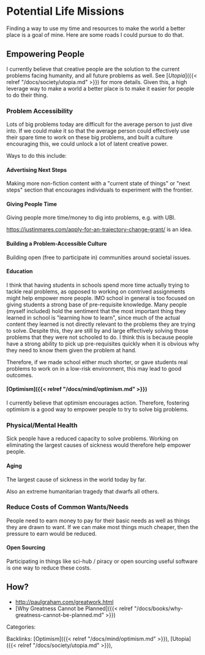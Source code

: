 # Potential Life Missions

Finding a way to use my time and resources to make the world a better place is
a goal of mine.  Here are some roads I could pursue to do that.

## Empowering People

I currently believe that creative people are the solution to the current
problems facing humanity, and all future problems as well.  See [_Utopia_]({{<
relref "/docs/society/utopia.md" >}}) for more details. Given
this, a high leverage way to make a world a better place is to make it easier
for people to do their thing.

### Problem Accessibility

Lots of big problems today are difficult for the average person to just dive
into. If we could make it so that the average person could effectively use
their spare time to work on these big problems, and built a culture encouraging
this, we could unlock a lot of latent creative power.

Ways to do this include:

#### Advertising Next Steps

Making more non-fiction content with a "current state of things" or "next
steps" section that encourages individuals to experiment with the frontier.

#### Giving People Time

Giving people more time/money to dig into problems, e.g. with UBI.

https://justinmares.com/apply-for-an-trajectory-change-grant/ is an idea.

#### Building a Problem-Accessible Culture

Building open (free to participate in) communities around societal issues.

#### Education

I think that having students in schools spend more time actually trying to
tackle real problems, as opposed to working on contrived assignments might help
empower more people.  IMO school in general is too focused on giving students a
strong base of pre-requisite knowledge. Many people (myself included) hold the
sentiment that the most important thing they learned in school is "learning how
to learn", since much of the actual content they learned is not directly
relevant to the problems they are trying to solve. Despite this, they are still
by and large effectively solving those problems that they were not schooled to
do.  I think this is because people have a strong ability to pick up
pre-requisites quickly when it is obvious why they need to know them given the
problem at hand.

Therefore, if we made school either much shorter, or gave students real
problems to work on in a low-risk environment, this may lead to good outcomes.

#### [Optimism]({{< relref "/docs/mind/optimism.md" >}})

I currently believe that optimism encourages action.  Therefore, fostering
optimism is a good way to empower people to try to solve big problems.

### Physical/Mental Health

Sick people have a reduced capacity to solve problems.  Working on eliminating
the largest causes of sickness would therefore help empower people.

#### Aging

The largest cause of sickness in the world today by far.

Also an extreme humanitarian tragedy that dwarfs all others.


### Reduce Costs of Common Wants/Needs

People need to earn money to pay for their basic needs as well as things they
are drawn to want.
If we can make most things much cheaper, then the pressure to earn would be
reduced.

#### Open Sourcing

Participating in things like sci-hub / piracy or open sourcing useful software
is one way to reduce these costs.

## How?

 - http://paulgraham.com/greatwork.html
 - [Why Greatness Cannot be Planned]({{< relref "/docs/books/why-greatness-cannot-be-planned.md" >}})

Categories:

Backlinks: [Optimism]({{< relref "/docs/mind/optimism.md" >}}), 
[Utopia]({{< relref "/docs/society/utopia.md" >}}), 
